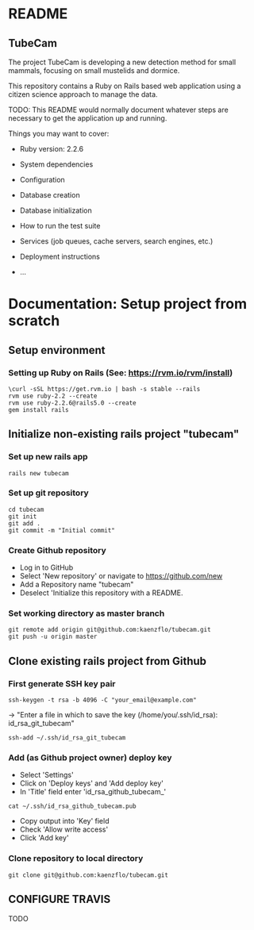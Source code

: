 # README

## TubeCam

The project TubeCam is developing a new detection method for small mammals, focusing on small mustelids and dormice. 

This repository contains a Ruby on Rails based web application using a citizen science approach to manage the data.

TODO: This README would normally document whatever steps are necessary to get the
application up and running.

Things you may want to cover:

* Ruby version: 2.2.6

* System dependencies

* Configuration

* Database creation

* Database initialization

* How to run the test suite

* Services (job queues, cache servers, search engines, etc.)

* Deployment instructions

* ...

# Documentation: Setup project from scratch

## Setup environment

### Setting up Ruby on Rails (See: https://rvm.io/rvm/install)
```
\curl -sSL https://get.rvm.io | bash -s stable --rails
rvm use ruby-2.2 --create
rvm use ruby-2.2.6@rails5.0 --create
gem install rails
```

## Initialize non-existing rails project "tubecam"

### Set up new rails app
```
rails new tubecam
```

### Set up git repository
```
cd tubecam
git init
git add .
git commit -m "Initial commit"
```

### Create Github repository
- Log in to GitHub 
- Select 'New repository' or navigate to https://github.com/new
- Add a Repository name "tubecam" 
- Deselect 'Initialize this repository with a README.

### Set working directory as master branch
```
git remote add origin git@github.com:kaenzflo/tubecam.git
git push -u origin master
```

## Clone existing rails project from Github

### First generate SSH key pair
```
ssh-keygen -t rsa -b 4096 -C "your_email@example.com"
```
-> "Enter a file in which to save the key (/home/you/.ssh/id_rsa): id_rsa_git_tubecam"
```
ssh-add ~/.ssh/id_rsa_git_tubecam
```

### Add (as Github project owner) deploy key
- Select 'Settings'
- Click on 'Deploy keys' and 'Add deploy key'
- In 'Title' field enter 'id_rsa_github_tubecam_<USERNAME>'
```
cat ~/.ssh/id_rsa_github_tubecam.pub
```
- Copy output into 'Key' field
- Check 'Allow write access'
- Click 'Add key'

### Clone repository to local directory
```
git clone git@github.com:kaenzflo/tubecam.git
```

## CONFIGURE TRAVIS

TODO
